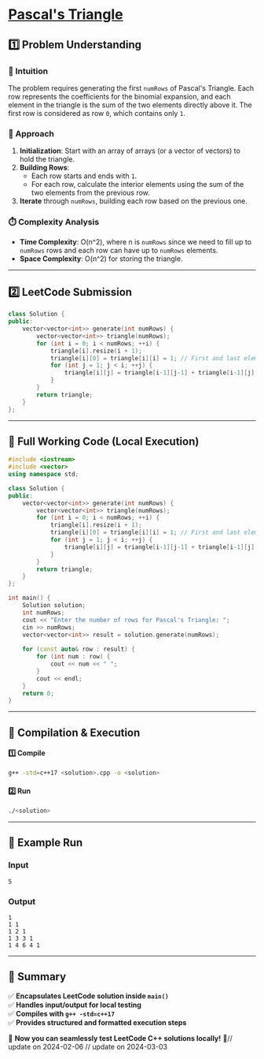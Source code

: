 # **[Pascal's Triangle](https://leetcode.com/problems/pascals-triangle/description/)**  

## **1️⃣ Problem Understanding**  
### **📌 Intuition**  
The problem requires generating the first `numRows` of Pascal's Triangle. Each row represents the coefficients for the binomial expansion, and each element in the triangle is the sum of the two elements directly above it. The first row is considered as row `0`, which contains only `1`.

### **🚀 Approach**  
1. **Initialization**: Start with an array of arrays (or a vector of vectors) to hold the triangle.
2. **Building Rows**:
   - Each row starts and ends with `1`.
   - For each row, calculate the interior elements using the sum of the two elements from the previous row. 
3. **Iterate** through `numRows`, building each row based on the previous one. 

### **⏱️ Complexity Analysis**  
- **Time Complexity**: O(n^2), where n is `numRows` since we need to fill up to `numRows` rows and each row can have up to `numRows` elements.
- **Space Complexity**: O(n^2) for storing the triangle.

---  

## **2️⃣ LeetCode Submission**  
```cpp
class Solution {
public:
    vector<vector<int>> generate(int numRows) {
        vector<vector<int>> triangle(numRows);
        for (int i = 0; i < numRows; ++i) {
            triangle[i].resize(i + 1);
            triangle[i][0] = triangle[i][i] = 1; // First and last element of each row
            for (int j = 1; j < i; ++j) {
                triangle[i][j] = triangle[i-1][j-1] + triangle[i-1][j]; // Fill in values based on previous row
            }
        }
        return triangle;
    }
};
```  

---  

## **📝 Full Working Code (Local Execution)**  
```cpp
#include <iostream>
#include <vector>
using namespace std;

class Solution {
public:
    vector<vector<int>> generate(int numRows) {
        vector<vector<int>> triangle(numRows);
        for (int i = 0; i < numRows; ++i) {
            triangle[i].resize(i + 1);
            triangle[i][0] = triangle[i][i] = 1; // First and last element of each row
            for (int j = 1; j < i; ++j) {
                triangle[i][j] = triangle[i-1][j-1] + triangle[i-1][j]; // Fill in values based on previous row
            }
        }
        return triangle;
    }
};

int main() {
    Solution solution;
    int numRows;
    cout << "Enter the number of rows for Pascal's Triangle: ";
    cin >> numRows;
    vector<vector<int>> result = solution.generate(numRows);
    
    for (const auto& row : result) {
        for (int num : row) {
            cout << num << " ";
        }
        cout << endl;
    }
    return 0;
}
```  

---  

## **🔧 Compilation & Execution**  
#### **1️⃣ Compile**  
```bash
g++ -std=c++17 <solution>.cpp -o <solution>
```  

#### **2️⃣ Run**  
```bash
./<solution>
```  

---  

## **🎯 Example Run**  
### **Input**  
```
5
```  
### **Output**  
```
1 
1 1 
1 2 1 
1 3 3 1 
1 4 6 4 1 
```  

---  

## **📌 Summary**  
✅ **Encapsulates LeetCode solution inside `main()`**  
✅ **Handles input/output for local testing**  
✅ **Compiles with `g++ -std=c++17`**  
✅ **Provides structured and formatted execution steps**  

🚀 **Now you can seamlessly test LeetCode C++ solutions locally!** 🚀// update on 2024-02-06
// update on 2024-03-03

